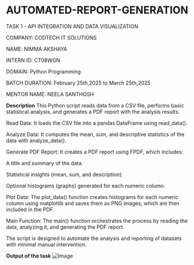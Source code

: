 # AUTOMATED-REPORT-GENERATION
TASK 1 - API INTEGRATION AND DATA VISUALIZATION

COMPANY: CODTECH IT SOLUTIONS

NAME: NIMMA AKSHAYA

INTERN ID: CT08WGN

DOMAIN: Python Programming

BATCH DURATION: February 25th,2025 to March 25th,2025

MENTOR NAME: NEELA SANTHOSH

**Description**
This Python script reads data from a CSV file, performs basic statistical analysis, and generates a PDF report with the analysis results.

Read Data: It loads the CSV file into a pandas DataFrame using read_data().

Analyze Data: It computes the mean, sum, and descriptive statistics of the data with analyze_data().

Generate PDF Report: It creates a PDF report using FPDF, which includes:

A title and summary of the data.

Statistical insights (mean, sum, and description).

Optional histograms (graphs) generated for each numeric column.

Plot Data: The plot_data() function creates histograms for each numeric column using matplotlib and saves them as PNG images, which are then included in the PDF.

Main Function: The main() function orchestrates the process by reading the data, analyzing it, and generating the PDF report.

The script is designed to automate the analysis and reporting of datasets with minimal manual intervention.

**Output of the task**
![Image](https://github.com/user-attachments/assets/c1a6f4e9-5d20-4edc-8749-dbb9b9eec988)
